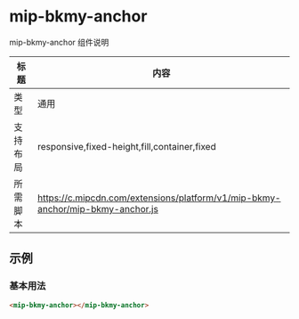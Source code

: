 # mip-bkmy-anchor

mip-bkmy-anchor 组件说明

标题|内容
----|----
类型|通用
支持布局|responsive,fixed-height,fill,container,fixed
所需脚本|https://c.mipcdn.com/extensions/platform/v1/mip-bkmy-anchor/mip-bkmy-anchor.js

## 示例

### 基本用法
```html
<mip-bkmy-anchor></mip-bkmy-anchor>
```

